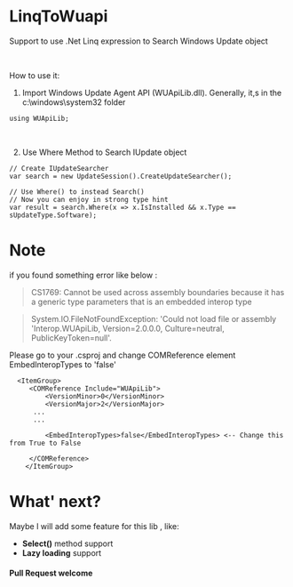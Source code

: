 # LinqToWuapi

Support to use .Net Linq expression to Search Windows Update object

<br/>

How to use it:

1. Import Windows Update Agent API (WUApiLib.dll).
   Generally, it,s in the c:\windows\system32 folder
```
using WUApiLib;
```

<br>

2. Use Where Method to Search IUpdate object
```
// Create IUpdateSearcher 
var search = new UpdateSession().CreateUpdateSearcher();

// Use Where() to instead Search()
// Now you can enjoy in strong type hint
var result = search.Where(x => x.IsInstalled && x.Type == sUpdateType.Software);
```


# Note 
if you found something error like below :

> CS1769: Cannot be used across assembly boundaries because it has a generic type parameters that is an embedded interop type

> System.IO.FileNotFoundException: 'Could not load file or assembly 'Interop.WUApiLib, Version=2.0.0.0, Culture=neutral, PublicKeyToken=null'.

Please go to your .csproj and change COMReference element EmbedInteropTypes to 'false'
 ```
   <ItemGroup>
	  <COMReference Include="WUApiLib">
		  <VersionMinor>0</VersionMinor>
		  <VersionMajor>2</VersionMajor>
       ...
       ...
      
		  <EmbedInteropTypes>false</EmbedInteropTypes> <-- Change this from True to False
      
	  </COMReference>
	 </ItemGroup>
  ```
  
 # What' next?
 Maybe I will add some feature for this lib , like:
 - **Select()** method support
 - **Lazy loading** support

 #### Pull Request welcome 
 

